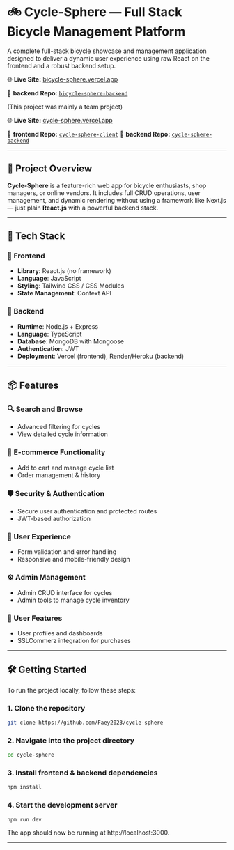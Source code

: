 # 🚲 Cycle-Sphere — Full Stack Bicycle Management Platform

A complete full-stack bicycle showcase and management application designed to deliver a dynamic user experience using raw React on the frontend and a robust backend setup.

🌐 **Live Site:** [bicycle-sphere.vercel.app](https://bicycle-sphere-new.vercel.app) 
<!--📁 **Repo:** [`bicycle-sphere-client`](https://github.com/ArifMiah07/bicycle-sphere-client)-->
📁 **backend Repo:** [`bicycle-sphere-backend`](https://github.com/ArifMiah07/bicycle-sphere-backend)

(This project was mainly a team project)

🌐 **Live Site:** [cycle-sphere.vercel.app](https://bicycle-sphere-new.vercel.app)

📁 **frontend Repo:** [`cycle-sphere-client`](https://github.com/Faey2023/cycle-sphere)
📁 **backend Repo:** [`cycle-sphere-backend`](https://github.com/afrinchowa/bicycle_Pedal_Paradise)


---

## 🧠 Project Overview

**Cycle-Sphere** is a feature-rich web app for bicycle enthusiasts, shop managers, or online vendors. It includes full CRUD operations, user management, and dynamic rendering without using a framework like Next.js — just plain **React.js** with a powerful backend stack.

---

## 🚀 Tech Stack

### 🔹 Frontend
- **Library**: React.js (no framework)
- **Language**: JavaScript
- **Styling**: Tailwind CSS / CSS Modules
- **State Management**: Context API

### 🔹 Backend
- **Runtime**: Node.js + Express
- **Language**: TypeScript
- **Database**: MongoDB with Mongoose
- **Authentication**: JWT
- **Deployment**: Vercel (frontend), Render/Heroku (backend)

---

## 📦 Features

### 🔍 Search and Browse
- Advanced filtering for cycles
- View detailed cycle information

### 🛒 E-commerce Functionality
- Add to cart and manage cycle list
- Order management & history

### 🛡️ Security & Authentication
- Secure user authentication and protected routes
- JWT-based authorization

### 🎨 User Experience
- Form validation and error handling
- Responsive and mobile-friendly design

### ⚙️ Admin Management
- Admin CRUD interface for cycles
- Admin tools to manage cycle inventory

### 👤 User Features
- User profiles and dashboards
- SSLCommerz integration for purchases

---

## 🛠 Getting Started

To run the project locally, follow these steps:

### 1. Clone the repository
```bash
git clone https://github.com/Faey2023/cycle-sphere
```

### 2. Navigate into the project directory
```bash
cd cycle-sphere
```

### 3. Install frontend & backend dependencies
```bash
npm install
```

### 4. Start the development server
```bash
npm run dev
```

The app should now be running at http://localhost:3000.

---
